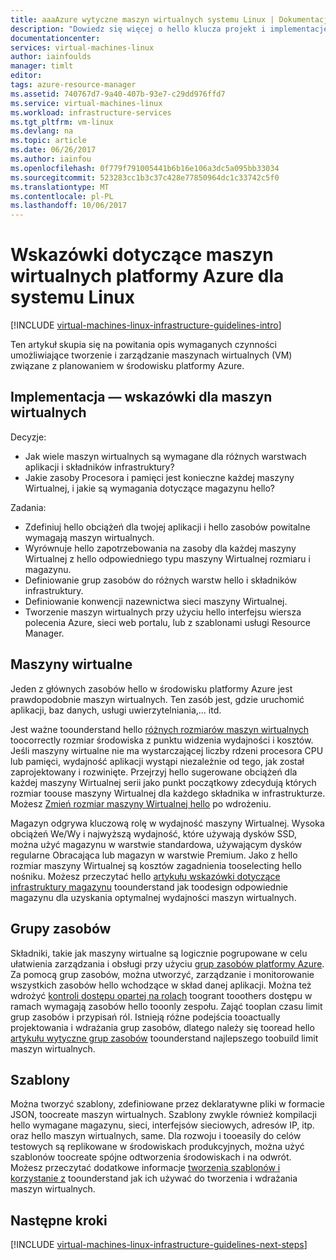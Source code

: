 ```yaml
---
title: aaaAzure wytyczne maszyn wirtualnych systemu Linux | Dokumentacja firmy Microsoft
description: "Dowiedz się więcej o hello klucza projekt i implementację wskazówki dotyczące wdrażania maszyn wirtualnych systemu Linux na platformie Azure"
documentationcenter: 
services: virtual-machines-linux
author: iainfoulds
manager: timlt
editor: 
tags: azure-resource-manager
ms.assetid: 740767d7-9a40-407b-93e7-c29dd976ffd7
ms.service: virtual-machines-linux
ms.workload: infrastructure-services
ms.tgt_pltfrm: vm-linux
ms.devlang: na
ms.topic: article
ms.date: 06/26/2017
ms.author: iainfou
ms.openlocfilehash: 0f779f791005441b6b16e106a3dc5a095bb33034
ms.sourcegitcommit: 523283cc1b3c37c428e77850964dc1c33742c5f0
ms.translationtype: MT
ms.contentlocale: pl-PL
ms.lasthandoff: 10/06/2017
---
```

# <a name="azure-virtual-machines-guidelines-for-linux"></a>Wskazówki dotyczące maszyn wirtualnych platformy Azure dla systemu Linux
[!INCLUDE [virtual-machines-linux-infrastructure-guidelines-intro](../../../includes/virtual-machines-linux-infrastructure-guidelines-intro.md)]

Ten artykuł skupia się na powitania opis wymaganych czynności umożliwiające tworzenie i zarządzanie maszynach wirtualnych (VM) związane z planowaniem w środowisku platformy Azure.

## <a name="implementation-guidelines-for-vms"></a>Implementacja — wskazówki dla maszyn wirtualnych
Decyzje:

* Jak wiele maszyn wirtualnych są wymagane dla różnych warstwach aplikacji i składników infrastruktury?
* Jakie zasoby Procesora i pamięci jest konieczne każdej maszyny Wirtualnej, i jakie są wymagania dotyczące magazynu hello?

Zadania:

* Zdefiniuj hello obciążeń dla twojej aplikacji i hello zasobów powitalne wymagają maszyn wirtualnych.
* Wyrównuje hello zapotrzebowania na zasoby dla każdej maszyny Wirtualnej z hello odpowiedniego typu maszyny Wirtualnej rozmiaru i magazynu.
* Definiowanie grup zasobów do różnych warstw hello i składników infrastruktury.
* Definiowanie konwencji nazewnictwa sieci maszyny Wirtualnej.
* Tworzenie maszyn wirtualnych przy użyciu hello interfejsu wiersza polecenia Azure, sieci web portalu, lub z szablonami usługi Resource Manager.

## <a name="virtual-machines"></a>Maszyny wirtualne
Jeden z głównych zasobów hello w środowisku platformy Azure jest prawdopodobnie maszyn wirtualnych. Ten zasób jest, gdzie uruchomić aplikacji, baz danych, usługi uwierzytelniania,... itd.

Jest ważne toounderstand hello [różnych rozmiarów maszyn wirtualnych](sizes.md) toocorrectly rozmiar środowiska z punktu widzenia wydajności i kosztów. Jeśli maszyny wirtualne nie ma wystarczającej liczby rdzeni procesora CPU lub pamięci, wydajność aplikacji wystąpi niezależnie od tego, jak został zaprojektowany i rozwinięte. Przejrzyj hello sugerowane obciążeń dla każdej maszyny Wirtualnej serii jako punkt początkowy zdecydują których rozmiar toouse maszyny Wirtualnej dla każdego składnika w infrastrukturze. Możesz [Zmień rozmiar maszyny Wirtualnej hello](change-vm-size.md) po wdrożeniu.

Magazyn odgrywa kluczową rolę w wydajność maszyny Wirtualnej. Wysoka obciążeń We/Wy i najwyższą wydajność, które używają dysków SSD, można użyć magazynu w warstwie standardowa, używającym dysków regularne Obracająca lub magazyn w warstwie Premium. Jako z hello rozmiar maszyny Wirtualnej są kosztów zagadnienia tooselecting hello nośniku. Możesz przeczytać hello [artykułu wskazówki dotyczące infrastruktury magazynu](infrastructure-storage-solutions-guidelines.md) toounderstand jak toodesign odpowiednie magazynu dla uzyskania optymalnej wydajności maszyn wirtualnych.

## <a name="resource-groups"></a>Grupy zasobów
Składniki, takie jak maszyny wirtualne są logicznie pogrupowane w celu ułatwienia zarządzania i obsługi przy użyciu [grup zasobów platformy Azure](../../azure-resource-manager/resource-group-overview.md). Za pomocą grup zasobów, można utworzyć, zarządzanie i monitorowanie wszystkich zasobów hello wchodzące w skład danej aplikacji. Można też wdrożyć [kontroli dostępu opartej na rolach](../../active-directory/role-based-access-control-what-is.md) toogrant tooothers dostępu w ramach wymagają zasobów hello tooonly zespołu. Zająć tooplan czasu limit grup zasobów i przypisań ról. Istnieją różne podejścia tooactually projektowania i wdrażania grup zasobów, dlatego należy się tooread hello [artykułu wytyczne grup zasobów](infrastructure-resource-groups-guidelines.md) toounderstand najlepszego toobuild limit maszyn wirtualnych.

## <a name="templates"></a>Szablony
Można tworzyć szablony, zdefiniowane przez deklaratywne pliki w formacie JSON, toocreate maszyn wirtualnych. Szablony zwykle również kompilacji hello wymagane magazynu, sieci, interfejsów sieciowych, adresów IP, itp. oraz hello maszyn wirtualnych, same. Dla rozwoju i tooeasily do celów testowych są replikowane w środowiskach produkcyjnych, można użyć szablonów toocreate spójne odtworzenia środowiskach i na odwrót. Możesz przeczytać dodatkowe informacje [tworzenia szablonów i korzystanie z](../../azure-resource-manager/resource-group-overview.md#template-deployment) toounderstand jak ich używać do tworzenia i wdrażania maszyn wirtualnych.

## <a name="next-steps"></a>Następne kroki
[!INCLUDE [virtual-machines-linux-infrastructure-guidelines-next-steps](../../../includes/virtual-machines-linux-infrastructure-guidelines-next-steps.md)]

